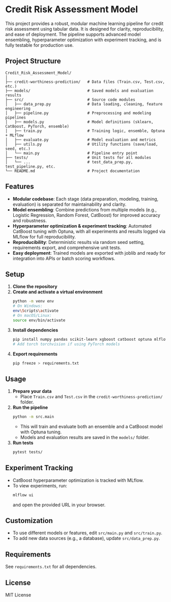 # Credit Risk Assessment Model

This project provides a robust, modular machine learning pipeline for credit risk assessment using tabular data. It is designed for clarity, reproducibility, and ease of deployment. The pipeline supports advanced model ensembling, hyperparameter optimization with experiment tracking, and is fully testable for production use.

## Project Structure

```
Credit_Risk_Assessment_Model/
│
├── credit-worthiness-prediction/   # Data files (Train.csv, Test.csv, etc.)
├── models/                         # Saved models and evaluation results
├── src/                            # Source code modules
│   ├── data_prep.py                # Data loading, cleaning, feature engineering
│   ├── pipeline.py                 # Preprocessing and modeling pipelines
│   ├── models.py                   # Model definitions (sklearn, CatBoost, PyTorch, ensemble)
│   ├── train.py                    # Training logic, ensemble, Optuna + MLflow
│   ├── evaluate.py                 # Model evaluation and metrics
│   ├── utils.py                    # Utility functions (save/load, seed, etc.)
│   └── main.py                     # Pipeline entry point
├── tests/                          # Unit tests for all modules
│   └── ...                         # test_data_prep.py, test_pipeline.py, etc.
└── README.md                       # Project documentation
```


## Features
- **Modular codebase**: Each stage (data preparation, modeling, training, evaluation) is separated for maintainability and clarity.
- **Model ensembling**: Combine predictions from multiple models (e.g., Logistic Regression, Random Forest, CatBoost) for improved accuracy and robustness.
- **Hyperparameter optimization & experiment tracking**: Automated CatBoost tuning with Optuna, with all experiments and results logged via MLflow for full reproducibility.
- **Reproducibility**: Deterministic results via random seed setting, requirements export, and comprehensive unit tests.
- **Easy deployment**: Trained models are exported with joblib and ready for integration into APIs or batch scoring workflows.

## Setup

1. **Clone the repository**
2. **Create and activate a virtual environment**
   ```bash
   python -m venv env
   # On Windows:
   env\Scripts\activate
   # On macOS/Linux:
   source env/bin/activate
   ```
3. **Install dependencies**
   ```bash
   pip install numpy pandas scikit-learn xgboost catboost optuna mlflow joblib pytest
   # Add torch torchvision if using PyTorch models
   ```
4. **Export requirements**
   ```bash
   pip freeze > requirements.txt
   ```

## Usage

1. **Prepare your data**
   - Place `Train.csv` and `Test.csv` in the `credit-worthiness-prediction/` folder.
2. **Run the pipeline**
   ```bash
   python -m src.main
   ```
   - This will train and evaluate both an ensemble and a CatBoost model with Optuna tuning.
   - Models and evaluation results are saved in the `models/` folder.
3. **Run tests**
   ```bash
   pytest tests/
   ```

## Experiment Tracking
- CatBoost hyperparameter optimization is tracked with MLflow.
- To view experiments, run:
  ```bash
  mlflow ui
  ```
  and open the provided URL in your browser.

## Customization
- To use different models or features, edit `src/main.py` and `src/train.py`.
- To add new data sources (e.g., a database), update `src/data_prep.py`.

## Requirements
See `requirements.txt` for all dependencies.

## License
MIT License

